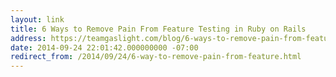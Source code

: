 ```yaml
---
layout: link
title: 6 Ways to Remove Pain From Feature Testing in Ruby on Rails
address: https://teamgaslight.com/blog/6-ways-to-remove-pain-from-feature-testing-in-ruby-on-rails
date: 2014-09-24 22:01:42.000000000 -07:00
redirect_from: /2014/09/24/6-way-to-remove-pain-from-feature.html
---
```


